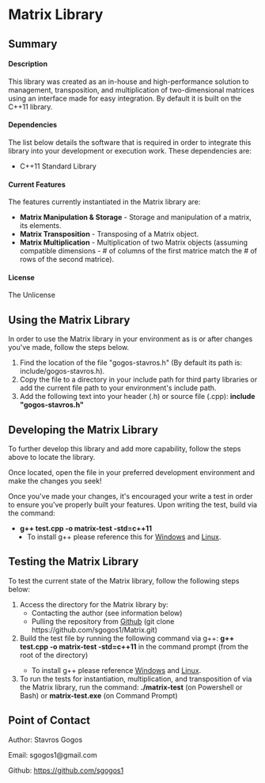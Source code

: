 <h1>Matrix Library</h1>
<h2>Summary</h2>
<h4>Description</h4>
<p>This library was created as an in-house and high-performance solution to management, transposition, and multiplication of two-dimensional matrices using an interface made for easy integration. By default it is built on the C++11 library.</p>
<h4>Dependencies</h4>
<p>The list below details the software that is required in order to integrate this library into your development or execution work. These dependencies are: </p>
<ul>
    <li>C++11 Standard Library</li>
</ul>
<h4>Current Features</h4>
<p>The features currently instantiated in the Matrix library are: </p>
<ul>
    <li><strong>Matrix Manipulation & Storage</strong> - Storage and manipulation of a matrix, its elements.</li>
    <li><strong>Matrix Transposition</strong> - Transposing of a Matrix object.</li>
    <li><strong>Matrix Multiplication</strong> - Multiplication of two Matrix objects (assuming compatible dimensions - # of columns of the first matrice match the # of rows of the second matrice).</li>
</ul>
<h4>License</h4>
<p>The Unlicense</p>

<h2>Using the Matrix Library</h2>
<p>In order to use the Matrix library in your environment as is or after changes you've made, follow the steps below.</p>
<ol>
    <li>Find the location of the file "gogos-stavros.h" (By default its path is: include/gogos-stavros.h). </li>
    <li>Copy the file to a directory in your include path for third party libraries or add the current file path to your environment's include path.</li>
    <li>Add the following text into your header (.h) or source file (.cpp): <strong>include "gogos-stavros.h"</strong></li>
</ol>         

<h2>Developing the Matrix Library</h2>
<p>To further develop this library and add more capability, follow the steps above to locate the library.</p>
<p>Once located, open the file in your preferred development environment and make the changes you seek!</p>
<p>Once you've made your changes, it's encouraged your write a test in order to ensure you've properly built your features. Upon writing the test, build via the command: </p>
<ul>
    <li><strong>g++ test.cpp -o matrix-test -std=c++11</strong></li>
    <li style="margin-left: 3%;">To install g++ please reference this for <a href="https://www.instructables.com/How-to-Install-MinGW-GCCG-Compiler-in-Windows-XP78/">Windows</a> and <a href="https://linuxconfig.org/how-to-install-g-the-c-compiler-on-ubuntu-18-04-bionic-beaver-linux">Linux</a>.</li>
</ul>    

<h2>Testing the Matrix Library</h2>
<p>To test the current state of the Matrix library, follow the following steps below:</p>
<ol>
    <li>
        Access the directory for the Matrix library by:
        <ul>
            <li>Contacting the author (see information below)</li>
            <li>Pulling the repository from <a href="https://github.com/sgogos1/Matrix" target="_blank" rel="norefferer noopener">Github</a> (git clone https://github.com/sgogos1/Matrix.git)</li>
        </ul>
    </li>
    <li>Build the test file by running the following command via g++: <strong>g++ test.cpp -o matrix-test -std=c++11</strong> in the command prompt (from the root of the directory)</li>
    <ul><li>To install g++ please reference <a href="https://www.instructables.com/How-to-Install-MinGW-GCCG-Compiler-in-Windows-XP78/">Windows</a> and <a href="https://linuxconfig.org/how-to-install-g-the-c-compiler-on-ubuntu-18-04-bionic-beaver-linux">Linux</a>.</li></ul>
    <li>To run the tests for instantiation, multiplication, and transposition of via the Matrix library, run the command: <strong>./matrix-test</strong> (on Powershell or Bash) or <strong>matrix-test.exe</strong> (on Command Prompt)</li>
</ol>

<h2>Point of Contact</h2>
<p>Author: Stavros Gogos</p>
<p>Email: sgogos1@gmail.com</p>
<p>Github: <a href="https://github.com/sgogos1">https://github.com/sgogos1</a></p>
